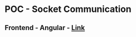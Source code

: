 # POC - Socket Communication

## Frontend - Angular - [Link](https://github.com/Bsd15/poc-angular-websocket)